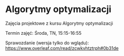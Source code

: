 # Algorytmy optymalizacji

Zajęcia projektowe z kursu Algorytmy optymalizacji

Termin zajęć: Środa, TN, 15:15-16:55

Sprawozdanie (wersja tylko do wglądu): https://www.overleaf.com/read/zcwkvhtztrph#0b31de
